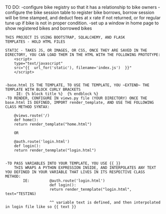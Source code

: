 TO DO:
-configure bike registry so that it has a relationship to bike owners
-configure the bike session table to register bike borrows, borrow session will be time stamped, and deduct fees at x rate if not returned, or for regular tune up if bike is not in proper condition.
-set up a window in home page to show registered bikes and borrowed bikes

    THIS PROJECT IS USING BOOTSTRAP, SQLALCHEMY, AND FLASK
    TEMPLATES - HOLD HTML FILES

    STATIC - TAKES JS, OR IMAGES, OR CSS, ONCE THEY ARE SAVED IN THE DIRECTORY, YOU CAN LOAD THEM IN THE HTML WITH THE FOLLOWING PROTOTYPE: 
        <script>
        type="text/javascript"
        src="{{  url_for('static'), filename='index.js')  }}"
        </script>
    

    -base.html IS THE TEMPLATE, TO USE THE TEMPLATE, YOU ~EXTEND~ THE TEMPLATE WITH BLOCK CURLY BRACKETS
         IE: {% block title %}  {% endblock %}
    -TO RENDER, CONFIGURE IN views.py file (YOUR DIRECTORY) ONCE THE base.html IS DEFINED, IMPORT render_template, AND USE THE FOLLOWING CLASS METHOD SYNTAX:

        @views.route('/)
        def home():
        return render_template("home.html")

        OR

        @auth.route('login.html')
        def login():
        return render_tenmplate("login.html")

    
    -TO PASS VARIABLES INTO YOUR TEMPLATE, YOU USE {{ }}
        THIS WRAPS A PYTHON EXPRESSION INSIDE, AND INTERPOLATES ANY TEXT YOU DEFINED IN YOUR VARIABLE THAT LIVES IN ITS RESPECTIVE CLASS METHOD:
            IE:         @auth.route('login.html')
                        def login():
                        return render_tenmplate("login.html", text="TESTING)

                        ^^ variable text is defined, and then interpolated in login file like so {{ text }}

    
    
    
    
    
    
    
    
    
    
    
    
    
    
    
    
    
    
    
    
    
    
    
    
    
    



